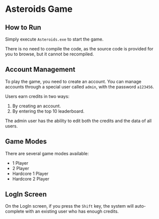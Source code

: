 # Asteroids Game

## How to Run
Simply execute `Asteroids.exe` to start the game.

There is no need to compile the code, as the source code is provided for you to browse, but it cannot be recompiled.

## Account Management
To play the game, you need to create an account. You can manage accounts through a special user called `admin`, with the password `a123456`. 

Users earn credits in two ways:
1. By creating an account.
2. By entering the top 10 leaderboard.

The admin user has the ability to edit both the credits and the data of all users.

## Game Modes
There are several game modes available:
- 1 Player
- 2 Player
- Hardcore 1 Player
- Hardcore 2 Player

## LogIn Screen
On the LogIn screen, if you press the `Shift` key, the system will auto-complete with an existing user who has enough credits.
